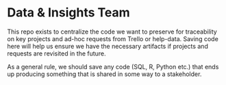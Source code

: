 # Data & Insights Team

This repo exists to centralize the code we want to preserve for traceability on key projects and ad-hoc requests from Trello or help-data.
Saving code here will help us ensure we have the necessary artifacts if projects and requests are revisited in the future.

As a general rule, we should save any code (SQL, R, Python etc.) that ends up producing something that is shared in some way to a stakeholder.
